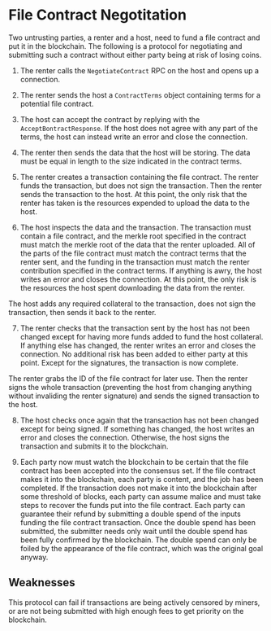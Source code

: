 File Contract Negotitation
==========================

Two untrusting parties, a renter and a host, need to fund a file contract and
put it in the blockchain. The following is a protocol for negotiating and
submitting such a contract without either party being at risk of losing coins.

1. The renter calls the `NegotiateContract` RPC on the host and opens up a
connection.

2. The renter sends the host a `ContractTerms` object containing terms for a
potential file contract.

3. The host can accept the contract by replying with the
`AcceptBontractResponse`. If the host does not agree with any part of the
terms, the host can instead write an error and close the connection.

4. The renter then sends the data that the host will be storing. The data must
be equal in length to the size indicated in the contract terms.

5. The renter creates a transaction containing the file contract. The renter
funds the transaction, but does not sign the transaction. Then the renter sends
the transaction to the host. At this point, the only risk that the renter has
taken is the resources expended to upload the data to the host.

6. The host inspects the data and the transaction. The transaction must contain
a file contract, and the merkle root specified in the contract must match the
merkle root of the data that the renter uploaded. All of the parts of the file
contract must match the contract terms that the renter sent, and the funding in
the transaction must match the renter contribution specified in the contract
terms. If anything is awry, the host writes an error and closes the connection.
At this point, the only risk is the resources the host spent downloading the
data from the renter.

The host adds any required collateral to the transaction, does not sign the
transaction, then sends it back to the renter.

7. The renter checks that the transaction sent by the host has not been changed
except for having more funds added to fund the host collateral. If anything
else has changed, the renter writes an error and closes the connection. No
additional risk has been added to either party at this point. Except for the
signatures, the transaction is now complete.

The renter grabs the ID of the file contract for later use. Then the renter
signs the whole transaction (preventing the host from changing anything without
invaliding the renter signature) and sends the signed transaction to the host.

8. The host checks once again that the transaction has not been changed except
for being signed. If something has changed, the host writes an error and closes
the connection. Otherwise, the host signs the transaction and submits it to the
blockchain.

9. Each party now must watch the blockchain to be certain that the file
contract has been accepted into the consensus set. If the file contract makes
it into the blockchain, each party is content, and the job has been completed.
If the transaction does not make it into the blockchain after some threshold of
blocks, each party can assume malice and must take steps to recover the funds
put into the file contract. Each party can guarantee their refund by submitting
a double spend of the inputs funding the file contract transaction. Once the
double spend has been submitted, the submitter needs only wait until the double
spend has been fully confirmed by the blockchain. The double spend can only be
foiled by the appearance of the file contract, which was the original goal
anyway.

Weaknesses 
----------

This protocol can fail if transactions are being actively censored by miners,
or are not being submitted with high enough fees to get priority on the
blockchain.
